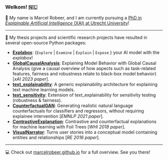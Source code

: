 ### Welkom! 🇳🇱

🐻 My name is Marcel Robeer, and I am currently pursuing a [PhD in _Explainable Artificial Intelligence_ (XAI) at Utrecht University](https://uu.nl/staff/MJRobeer)!

---

🤖 My thesis projects and scientific research projects have resulted in several open-source Python packages:

- [**Explabox**](https://github.com/MarcelRobeer/explabox): {`Explore` | `Examine` | `Explain` | `Expose` } your AI model with the _explabox_!
- [**GlobalCausalAnalysis**](https://github.com/MarcelRobeer/GlobalCausalAnalysis): Explaining Model Behavior with Global Causal Analysis (give a causal overview of how aspects such as task-related features, fairness and robustness relate to black-box model behavior) [_xAI 2023 paper_].
- [**text_explainability**](https://github.com/MarcelRobeer/text_explainability): A generic explainability architecture for explaining text machine learning models.
- [**text_sensitivity**](https://github.com/MarcelRobeer/text_sensitivity): Extension of text_explainability for sensitivity testing (robustness & fairness).
- [**CounterfactualGAN**](https://github.com/marcelrobeer/counterfactualgan): Generating realistic natural language counterfactuals for classifiers and regressors, without requiring explainee intervention [_EMNLP 2021 paper_].
- [**ContrastiveExplanation**](https://github.com/MarcelRobeer/ContrastiveExplanation): Contrastive and counterfactual explanations for machine learning with Foil Trees [_WHI 2018 paper_].
- [**VisualNarrator**](https://github.com/MarcelRobeer/VisualNarrator): Turns user stories into a conceptual model containing entities and relationships [_RE 2016 paper_].

---

💻 Check out [marcelrobeer.github.io](https://marcelrobeer.github.io) for a full overview. See you there!
